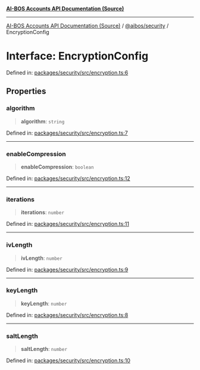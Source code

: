 [**AI-BOS Accounts API Documentation (Source)**](../../../README.md)

***

[AI-BOS Accounts API Documentation (Source)](../../../README.md) / [@aibos/security](../README.md) / EncryptionConfig

# Interface: EncryptionConfig

Defined in: [packages/security/src/encryption.ts:6](https://github.com/pohlai88/accounts/blob/40016c553531e31c50d7dcad114ff9c2ce691261/packages/security/src/encryption.ts#L6)

## Properties

### algorithm

> **algorithm**: `string`

Defined in: [packages/security/src/encryption.ts:7](https://github.com/pohlai88/accounts/blob/40016c553531e31c50d7dcad114ff9c2ce691261/packages/security/src/encryption.ts#L7)

***

### enableCompression

> **enableCompression**: `boolean`

Defined in: [packages/security/src/encryption.ts:12](https://github.com/pohlai88/accounts/blob/40016c553531e31c50d7dcad114ff9c2ce691261/packages/security/src/encryption.ts#L12)

***

### iterations

> **iterations**: `number`

Defined in: [packages/security/src/encryption.ts:11](https://github.com/pohlai88/accounts/blob/40016c553531e31c50d7dcad114ff9c2ce691261/packages/security/src/encryption.ts#L11)

***

### ivLength

> **ivLength**: `number`

Defined in: [packages/security/src/encryption.ts:9](https://github.com/pohlai88/accounts/blob/40016c553531e31c50d7dcad114ff9c2ce691261/packages/security/src/encryption.ts#L9)

***

### keyLength

> **keyLength**: `number`

Defined in: [packages/security/src/encryption.ts:8](https://github.com/pohlai88/accounts/blob/40016c553531e31c50d7dcad114ff9c2ce691261/packages/security/src/encryption.ts#L8)

***

### saltLength

> **saltLength**: `number`

Defined in: [packages/security/src/encryption.ts:10](https://github.com/pohlai88/accounts/blob/40016c553531e31c50d7dcad114ff9c2ce691261/packages/security/src/encryption.ts#L10)
